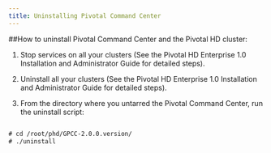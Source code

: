 ```yaml
---
title: Uninstalling Pivotal Command Center
---
```


##How to uninstall Pivotal Command Center and the Pivotal HD cluster:

1.	Stop services on all your clusters (See the Pivotal HD Enterprise 1.0 Installation
  	and Administrator Guide for detailed steps).

2.	Uninstall all your clusters (See the Pivotal HD Enterprise 1.0 Installation and
  	Administrator Guide for detailed steps).

3.	From the directory where you untarred the Pivotal Command Center, run the
  	uninstall script:

```xml

# cd /root/phd/GPCC-2.0.0.version/
# ./uninstall

```

